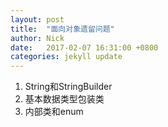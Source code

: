 ```yaml
---
layout: post
title:  "面向对象遗留问题"
author: Nick
date:   2017-02-07 16:31:00 +0800
categories: jekyll update
---
```

1. String和StringBuilder
2. 基本数据类型包装类 
3. 内部类和enum
